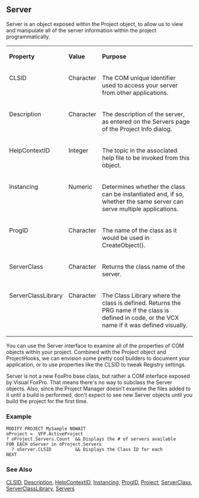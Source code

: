 ## Server

Server is an object exposed within the Project object, to allow us to view and manipulate all of the server information within the project programmatically.

<table>
<tr>
  <td width="25%" valign="top">
  <p><b>Property</b></p>
  </td>
  <td width="14%" valign="top">
  <p><b>Value</b></p>
  </td>
  <td width="61%" valign="top">
  <p><b>Purpose</b></p>
  </td>
 </tr>
<tr>
  <td width="25%" valign="top">
  <p>CLSID</p>
  </td>
  <td width="14%" valign="top">
  <p>Character</p>
  </td>
  <td width="61%" valign="top">
  <p>The COM unique identifier used to access your server from other applications.</p>
  </td>
 </tr>
<tr>
  <td width="25%" valign="top">
  <p>Description</p>
  </td>
  <td width="14%" valign="top">
  <p>Character</p>
  </td>
  <td width="61%" valign="top">
  <p>The description of the server, as entered on the Servers page of the Project Info dialog.</p>
  </td>
 </tr>
<tr>
  <td width="25%" valign="top">
  <p>HelpContextID</p>
  </td>
  <td width="14%" valign="top">
  <p>Integer</p>
  </td>
  <td width="61%" valign="top">
  <p>The topic in the associated help file to be invoked from this object.</p>
  </td>
 </tr>
<tr>
  <td width="25%" valign="top">
  <p>Instancing</p>
  </td>
  <td width="14%" valign="top">
  <p>Numeric</p>
  </td>
  <td width="61%" valign="top">
  <p>Determines whether the class can be instantiated and, if so, whether the same server can serve multiple applications.</p>
  </td>
 </tr>
<tr>
  <td width="25%" valign="top">
  <p>ProgID</p>
  </td>
  <td width="14%" valign="top">
  <p>Character</p>
  </td>
  <td width="61%" valign="top">
  <p>The name of the class as it would be used in CreateObject().</p>
  </td>
 </tr>
<tr>
  <td width="25%" valign="top">
  <p>ServerClass</p>
  </td>
  <td width="14%" valign="top">
  <p>Character</p>
  </td>
  <td width="61%" valign="top">
  <p>Returns the class name of the server.</p>
  </td>
 </tr>
<tr>
  <td width="25%" valign="top">
  <p>ServerClassLibrary</p>
  </td>
  <td width="14%" valign="top">
  <p>Character</p>
  </td>
  <td width="61%" valign="top">
  <p>The Class Library where the class is defined. Returns the PRG name if the class is defined in code, or the VCX name if it was defined visually.</p>
  </td>
 </tr>
</table>

You can use the Server interface to examine all of the properties of COM objects within your project. Combined with the Project object and ProjectHooks, we can envision some pretty cool builders to document your application, or to use properties like the CLSID to tweak Registry settings.

Server is not a new FoxPro base class, but rather a COM interface exposed by Visual FoxPro. That means there's no way to subclass the Server objects. Also, since the Project Manager doesn't examine the files added to it until a build is performed, don't expect to see new Server objects until you build the project for the first time.

### Example

```foxpro
MODIFY PROJECT MySample NOWAIT
oProject = _VFP.ActiveProject
? oProject.Servers.Count  && Displays the # of servers available
FOR EACH oServer in oProject.Servers
  ? oServer.CLSID         && Displays the Class ID for each
NEXT
```
### See Also

[CLSID](s4g757.md), [Description](s4g746.md), [HelpContextID](s4g600.md), [Instancing](s4g758.md), [ProgID](s4g759.md), [Project](s4g730.md), [ServerClass](s4g760.md), [ServerClassLibrary](s4g760.md), [Servers](s4g754.md)